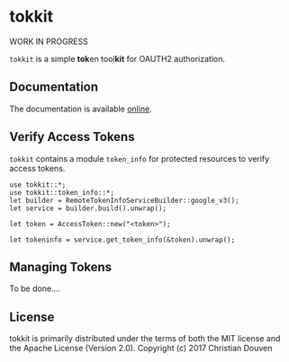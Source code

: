 # tokkit

WORK IN PROGRESS

`tokkit` is a simple **tok**en tool**kit** for OAUTH2 authorization.

## Documentation

The documentation is available [online](https://docs.rs/tokkit).

## Verify Access Tokens

`tokkit` contains a module `token_info` for protected resources to verify access tokens.

```rust,no_run
use tokkit::*;
use tokkit::token_info::*;
let builder = RemoteTokenInfoServiceBuilder::google_v3();
let service = builder.build().unwrap();

let token = AccessToken::new("<token>");
 
let tokeninfo = service.get_token_info(&token).unwrap();
```

## Managing Tokens

To be done....

## License

tokkit is primarily distributed under the terms of 
both the MIT license and the Apache License (Version 2.0).
Copyright (c) 2017 Christian Douven
